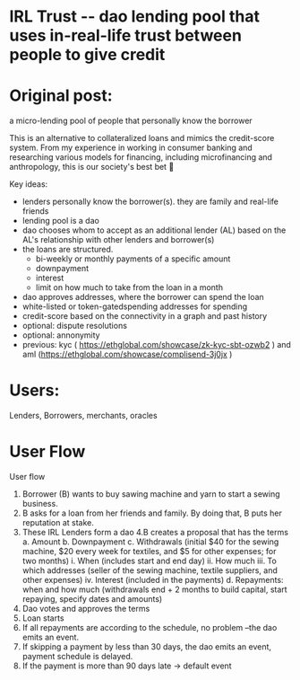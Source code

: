 # IRL Trust -- dao lending pool that uses in-real-life trust between people to give credit

# Original post:
a micro-lending pool of people that personally know the borrower

This is an alternative to collateralized loans and mimics the credit-score system. From my experience in working in consumer banking and researching various models for financing, including microfinancing and anthropology, this is our society's best bet 🙂

Key ideas:
- lenders personally know the borrower(s). they are family and real-life friends
- lending pool is a dao
- dao chooses whom to accept as an additional lender (AL) based on the AL's relationship with other lenders and borrower(s)
- the loans are structured.
    - bi-weekly or monthly payments of a specific amount
    - downpayment
    - interest
    - limit on how much to take from the loan in a month
- dao approves addresses, where the borrower can spend the loan
- white-listed or token-gatedspending addresses for spending
- credit-score based on the connectivity in a graph and past history
- optional: dispute resolutions
- optional: annonymity
- previous: kyc ( https://ethglobal.com/showcase/zk-kyc-sbt-ozwb2 ) and aml (https://ethglobal.com/showcase/complisend-3j0jx )

# Users: 
Lenders, Borrowers, merchants, oracles 


# User Flow
User flow
1. Borrower (B) wants to buy sawing machine and yarn to start a sewing business.
2. B asks for a loan from her friends and family. By doing that, B puts her reputation at stake. 
3. These IRL Lenders form a dao
4.B creates a proposal that has the terms
  a. Amount
  b. Downpayment
  c. Withdrawals (initial $40 for the sewing machine, $20 every week for textiles, and $5 for other expenses; for two months)
    i. When (includes start and end day)
    ii. How much
    iii. To which addresses (seller of the sewing machine, textile suppliers, and other expenses)
    iv. Interest (included in the payments)
  d. Repayments: when and how much  (withdrawals end + 2 months to build capital, start repaying, specify dates and amounts)
5. Dao votes and approves the terms
6. Loan starts
7. If all repayments are according to the schedule, no problem –the dao emits an event.
8. If skipping a payment by less than 30 days, the dao emits an event, payment schedule is delayed.
9. If the payment is more than 90 days late → default event

